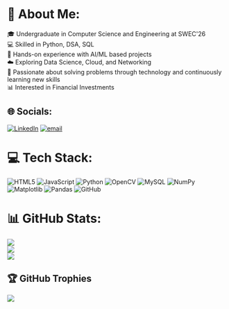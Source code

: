 # 💫 About Me:
🎓 Undergraduate in Computer Science and Engineering at SWEC'26<br>💻 Skilled in Python, DSA, SQL<br>🤖 Hands-on experience with AI/ML based projects <br>☁️ Exploring Data Science, Cloud, and Networking<br>🚀 Passionate about solving problems through technology and continuously learning new skills<br>📊 Interested in Financial Investments 


## 🌐 Socials:
[![LinkedIn](https://img.shields.io/badge/LinkedIn-%230077B5.svg?logo=linkedin&logoColor=white)](https://linkedin.com/in/www.linkedin.com/in/greeshma-somarouthu-007002279) [![email](https://img.shields.io/badge/Email-D14836?logo=gmail&logoColor=white)](mailto:somarouthugreeshma@gmail.com) 

# 💻 Tech Stack:
![HTML5](https://img.shields.io/badge/html5-%23E34F26.svg?style=for-the-badge&logo=html5&logoColor=white) ![JavaScript](https://img.shields.io/badge/javascript-%23323330.svg?style=for-the-badge&logo=javascript&logoColor=%23F7DF1E) ![Python](https://img.shields.io/badge/python-3670A0?style=for-the-badge&logo=python&logoColor=ffdd54) ![OpenCV](https://img.shields.io/badge/opencv-%23white.svg?style=for-the-badge&logo=opencv&logoColor=white) ![MySQL](https://img.shields.io/badge/mysql-4479A1.svg?style=for-the-badge&logo=mysql&logoColor=white) ![NumPy](https://img.shields.io/badge/numpy-%23013243.svg?style=for-the-badge&logo=numpy&logoColor=white) ![Matplotlib](https://img.shields.io/badge/Matplotlib-%23ffffff.svg?style=for-the-badge&logo=Matplotlib&logoColor=black) ![Pandas](https://img.shields.io/badge/pandas-%23150458.svg?style=for-the-badge&logo=pandas&logoColor=white) ![GitHub](https://img.shields.io/badge/github-%23121011.svg?style=for-the-badge&logo=github&logoColor=white)
# 📊 GitHub Stats:
![](https://github-readme-stats.vercel.app/api?username=SGreeshma&theme=dark&hide_border=false&include_all_commits=true&count_private=true)<br/>
![](https://nirzak-streak-stats.vercel.app/?user=SGreeshma&theme=dark&hide_border=false)<br/>
![](https://github-readme-stats.vercel.app/api/top-langs/?username=SGreeshma&theme=dark&hide_border=false&include_all_commits=true&count_private=true&layout=compact)

## 🏆 GitHub Trophies
![](https://github-profile-trophy.vercel.app/?username=SGreeshma&theme=radical&no-frame=false&no-bg=true&margin-w=4)

<!-- Proudly created with GPRM ( https://gprm.itsvg.in ) -->
